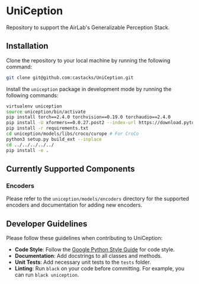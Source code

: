 # UniCeption

Repository to support the AirLab's Generalizable Perception Stack.

## Installation

Clone the repository to your local machine by running the following command:

```bash
git clone git@github.com:castacks/UniCeption.git
```

Install the `uniception` package in development mode by running the following commands:

```bash
virtualenv uniception
source uniception/bin/activate
pip install torch==2.4.0 torchvision==0.19.0 torchaudio==2.4.0
pip install -U xformers==0.0.27.post2 --index-url https://download.pytorch.org/whl/cu121
pip install -r requirements.txt
cd uniception/models/libs/croco/curope # For CroCo
python3 setup.py build_ext --inplace
cd ../../../../../
pip install -e .
```

## Currently Supported Components

### Encoders

Please refer to the `uniception/models/encoders` directory for the supported encoders and documentation for adding new encoders.

## Developer Guidelines

Please follow these guidelines when contributing to UniCeption:
- **Code Style**: Follow the [Google Python Style Guide](https://google.github.io/styleguide/pyguide.html) for code style.
- **Documentation**: Add docstrings to all classes and methods.
- **Unit Tests**: Add necessary unit tests to the `tests` folder.
- **Linting**: Run `black` on your code before committing. For example, you can run `black uniception`.